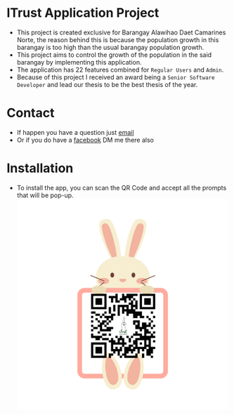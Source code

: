 # ITrust Application Project

- This project is created exclusive for Barangay Alawihao Daet Camarines Norte, the reason behind this is because the population growth in this barangay is too high than the usual barangay population growth.
- This project aims to control the growth of the population in the said barangay by implementing this application.
- The application has 22 features combined for `Regular Users` and `Admin`.
- Because of this project I received an award being a `Senior Software Developer` and lead our thesis to be the best thesis of the year.

# Contact
- If happen you have a question just [email](reyvillanuevadaniel@gmail.com)
- Or if you do have a [facebook](https://www.facebook.com/daniel.rey.9440/) DM me there also

# Installation

- To install the app, you can scan the QR Code and accept all the prompts that will be pop-up.
  ![qrcode](https://github.com/usernameNiD4niel/ItrustApp/blob/main/app/src/main/res/drawable/itrust_qr.png)
